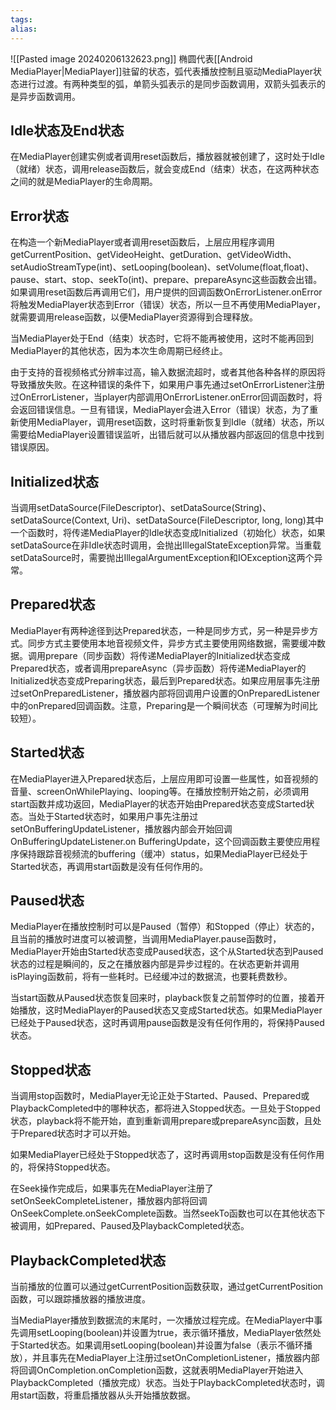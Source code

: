 ```yaml
---
tags: 
alias:
---
```


![[Pasted image 20240206132623.png]]
椭圆代表[[Android MediaPlayer|MediaPlayer]]驻留的状态，弧代表播放控制且驱动MediaPlayer状态进行过渡。有两种类型的弧，单箭头弧表示的是同步函数调用，双箭头弧表示的是异步函数调用。

## Idle状态及End状态

在MediaPlayer创建实例或者调用reset函数后，播放器就被创建了，这时处于Idle（就绪）状态，调用release函数后，就会变成End（结束）状态，在这两种状态之间的就是MediaPlayer的生命周期。

## Error状态

在构造一个新MediaPlayer或者调用reset函数后，上层应用程序调用getCurrentPosition、getVideoHeight、getDuration、getVideoWidth、setAudioStreamType(int)、setLooping(boolean)、setVolume(float,float)、pause、start、stop、seekTo(int)、prepare、prepareAsync这些函数会出错。如果调用reset函数后再调用它们，用户提供的回调函数OnErrorListener.onError将触发MediaPlayer状态到Error（错误）状态，所以一旦不再使用MediaPlayer，就需要调用release函数，以便MediaPlayer资源得到合理释放。

当MediaPlayer处于End（结束）状态时，它将不能再被使用，这时不能再回到MediaPlayer的其他状态，因为本次生命周期已经终止。

由于支持的音视频格式分辨率过高，输入数据流超时，或者其他各种各样的原因将导致播放失败。在这种错误的条件下，如果用户事先通过setOnErrorListener注册过OnErrorListener，当player内部调用OnErrorListener.onError回调函数时，将会返回错误信息。一旦有错误，MediaPlayer会进入Error（错误）状态，为了重新使用MediaPlayer，调用reset函数，这时将重新恢复到Idle（就绪）状态，所以需要给MediaPlayer设置错误监听，出错后就可以从播放器内部返回的信息中找到错误原因。

## Initialized状态

当调用setDataSource(FileDescriptor)、setDataSource(String)、setDataSource(Context, Uri)、setDataSource(FileDescriptor, long, long)其中一个函数时，将传递MediaPlayer的Idle状态变成Initialized（初始化）状态，如果setDataSource在非Idle状态时调用，会抛出IllegalStateException异常。当重载setDataSource时，需要抛出IllegalArgumentException和IOException这两个异常。

## Prepared状态

MediaPlayer有两种途径到达Prepared状态，一种是同步方式，另一种是异步方式。同步方式主要使用本地音视频文件，异步方式主要使用网络数据，需要缓冲数据。调用prepare（同步函数）将传递MediaPlayer的Initialized状态变成Prepared状态，或者调用prepareAsync（异步函数）将传递MediaPlayer的Initialized状态变成Preparing状态，最后到Prepared状态。如果应用层事先注册过setOnPreparedListener，播放器内部将回调用户设置的OnPreparedListener中的onPrepared回调函数。注意，Preparing是一个瞬间状态（可理解为时间比较短）。

## Started状态

在MediaPlayer进入Prepared状态后，上层应用即可设置一些属性，如音视频的音量、screenOnWhilePlaying、looping等。在播放控制开始之前，必须调用start函数并成功返回，MediaPlayer的状态开始由Prepared状态变成Started状态。当处于Started状态时，如果用户事先注册过setOnBufferingUpdateListener，播放器内部会开始回调OnBufferingUpdateListener.on BufferingUpdate，这个回调函数主要使应用程序保持跟踪音视频流的buffering（缓冲）status，如果MediaPlayer已经处于Started状态，再调用start函数是没有任何作用的。

## Paused状态

MediaPlayer在播放控制时可以是Paused（暂停）和Stopped（停止）状态的，且当前的播放时进度可以被调整，当调用MediaPlayer.pause函数时，MediaPlayer开始由Started状态变成Paused状态，这个从Started状态到Paused状态的过程是瞬间的，反之在播放器内部是异步过程的。在状态更新并调用isPlaying函数前，将有一些耗时。已经缓冲过的数据流，也要耗费数秒。

当start函数从Paused状态恢复回来时，playback恢复之前暂停时的位置，接着开始播放，这时MediaPlayer的Paused状态又变成Started状态。如果MediaPlayer已经处于Paused状态，这时再调用pause函数是没有任何作用的，将保持Paused状态。

## Stopped状态

当调用stop函数时，MediaPlayer无论正处于Started、Paused、Prepared或PlaybackCompleted中的哪种状态，都将进入Stopped状态。一旦处于Stopped状态，playback将不能开始，直到重新调用prepare或prepareAsync函数，且处于Prepared状态时才可以开始。

如果MediaPlayer已经处于Stopped状态了，这时再调用stop函数是没有任何作用的，将保持Stopped状态。

在Seek操作完成后，如果事先在MediaPlayer注册了setOnSeekCompleteListener，播放器内部将回调OnSeekComplete.onSeekComplete函数。当然seekTo函数也可以在其他状态下被调用，如Prepared、Paused及PlaybackCompleted状态。

## PlaybackCompleted状态

当前播放的位置可以通过getCurrentPosition函数获取，通过getCurrentPosition函数，可以跟踪播放器的播放进度。

当MediaPlayer播放到数据流的末尾时，一次播放过程完成。在MediaPlayer中事先调用setLooping(boolean)并设置为true，表示循环播放，MediaPlayer依然处于Started状态。如果调用setLooping(boolean)并设置为false（表示不循环播放），并且事先在MediaPlayer上注册过setOnCompletionListener，播放器内部将回调OnCompletion.onCompletion函数，这就表明MediaPlayer开始进入PlaybackCompleted（播放完成）状态。当处于PlaybackCompleted状态时，调用start函数，将重启播放器从头开始播放数据。

